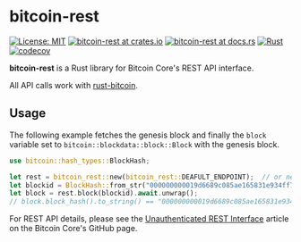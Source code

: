 bitcoin-rest
============

[![License: MIT](https://img.shields.io/badge/License-MIT-yellow.svg)](https://opensource.org/licenses/MIT)
[![bitcoin-rest at crates.io](https://img.shields.io/crates/v/bitcoin-rest.svg)](https://crates.io/crates/bitcoin-rest)
[![bitcoin-rest at docs.rs](https://docs.rs/bitcoin-rest/badge.svg)](https://docs.rs/bitcoin-rest)
[![Rust](https://github.com/visvirial/bitcoin-rest/actions/workflows/rust.yml/badge.svg)](https://github.com/visvirial/bitcoin-rest/actions/workflows/rust.yml)
[![codecov](https://codecov.io/gh/visvirial/bitcoin-rest/branch/master/graph/badge.svg?token=rF8vugGZuX)](https://codecov.io/gh/visvirial/bitcoin-rest)

__bitcoin-rest__ is a Rust library for Bitcoin Core's REST API interface.

All API calls work with [rust-bitcoin](https://github.com/rust-bitcoin/rust-bitcoin).

Usage
-----

The following example fetches the genesis block and finally the `block` variable set to `bitcoin::blockdata::block::Block`
with the genesis block.

```rs
use bitcoin::hash_types::BlockHash;

let rest = bitcoin_rest::new(bitcoin_rest::DEAFULT_ENDPOINT);  // or new("http://HOSTNAME:PORT/rest/");
let blockid = BlockHash::from_str("000000000019d6689c085ae165831e934ff763ae46a2a6c172b3f1b60a8ce26f").unwrap();
let block = rest.block(blockid).await.unwrap();
// block.block_hash().to_string() == "000000000019d6689c085ae165831e934ff763ae46a2a6c172b3f1b60a8ce26f"
```

For REST API details, please see the [Unauthenticated REST Interface](https://github.com/bitcoin/bitcoin/blob/master/doc/REST-interface.md) article on the Bitcoin Core's GitHub page.

